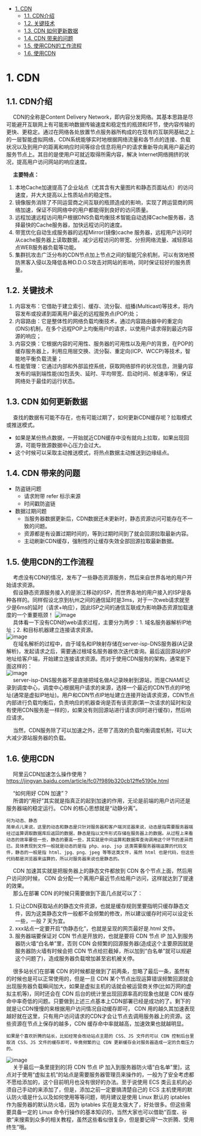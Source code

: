 <!-- TOC -->

- [1. CDN](#1-cdn)
    - [1.1. CDN介绍](#11-cdn介绍)
    - [1.2. 关键技术](#12-关键技术)
    - [1.3. CDN 如何更新数据](#13-cdn-如何更新数据)
    - [1.4. CDN 带来的问题](#14-cdn-带来的问题)
    - [1.5. 使用CDN的工作流程](#15-使用cdn的工作流程)
    - [1.6. 使用CDN](#16-使用cdn)

<!-- /TOC -->

# 1. CDN  
<!-- 
 网友问：帅丙如何给女朋友解释什么是CDN？ 
https://mp.weixin.qq.com/s/f_yMAWw-ymhRldvBcpRH8Q

5分钟了解CDN 加速原理
https://mp.weixin.qq.com/s/Keway7ExLfTNunZTACoxnA


CDN内容分发网络 + Varnish服务器集群

-->

<!-- 
~~
使用 CDN 的好处和注意事项
https://www.imydl.com/work/4073.html
WordPress 站点如何用好 CDN 加速？
https://www.imydl.com/wp/5863.html
-->

## 1.1. CDN介绍  
&emsp; CDN的全称是Content Delivery Network，即内容分发网络。其基本思路是尽可能避开互联网上有可能影响数据传输速度和稳定性的瓶颈和环节，使内容传输的更快、更稳定。通过在网络各处放置节点服务器所构成的在现有的互联网基础之上的一层智能虚拟网络，CDN系统能够实时地根据网络流量和各节点的连接、负载状况以及到用户的距离和响应时间等综合信息将用户的请求重新导向离用户最近的服务节点上。其目的是使用户可就近取得所需内容，解决 Internet网络拥挤的状况，提高用户访问网站的响应速度。  

&emsp; **主要特点：**  
1. 本地Cache加速提高了企业站点（尤其含有大量图片和静态页面站点）的访问速度，并大大提高以上性质站点的稳定性。
2. 镜像服务消除了不同运营商之间互联的瓶颈造成的影响，实现了跨运营商的网络加速，保证不同网络中的用户都能得到良好的访问质量。
3. 远程加速远程访问用户根据DNS负载均衡技术智能自动选择Cache服务器，选择最快的Cache服务器，加快远程访问的速度。  
4. 带宽优化自动生成服务器的远程Mirror(镜像)cache 服务器，远程用户访问时从cache服务器上读取数据，减少远程访问的带宽、分担网络流量、减轻原站点WEB服务器负载等功能。
5. 集群抗攻击广泛分布的CDN节点加上节点之间的智能冗余机制，可以有效地预防黑客入侵以及降低各种D.D.O.S攻击对网站的影响，同时保证较好的服务质量。

## 1.2. 关键技术  
<!-- 
CDN 加速静态资源访问
https://mp.weixin.qq.com/s/VIjHRl5GogichFnf66Wi3g

内容发布 

它借助于建立索引、缓存、流分裂、组播（Multicast）等技术，将内容发布或投递到距离用户最近的远程服务点（POP）处。

内容存储 

对于CDN系统而言，需要考虑两个方面的内容存储问题。一个是内容源的存储，一个是内容在 Cache节点中的存储。


内容路由 

它是整体性的网络负载均衡技术，通过内容路由器中的重定向（DNS）机制，在多个远程POP上均衡用户的请求，以使用户请求得到最近内容源的响应。

内容管理 

它通过内部和外部监控系统，获取网络部件的状况信息，测量内容发布的端到端性能（如包丢失、延时、平均带宽、启动时间、帧速率等），保证网络处于最佳的运行状态。


CDN的关键技术主要有内容存储和分发技术
内存存储

比如说我们有个图片网站应用部署在成都，一开始应用只在成都当地推广本地人使用。后面业务发展出去了，全国各地的人都在访问了，处于新疆乌鲁木齐的用户发现图片加载的速度变得很慢（因为图片这些数据需要从成都通过网线传输到乌鲁木齐太远了，而且中途可能存在网络拥挤等等原因）那么想个办法，我们在乌鲁木齐部署一个缓存服务器，后续乌鲁木齐的用户只要访问过某张图片就将其缓存到乌鲁木齐的服务器上，后续的访问就可以变得更快
分发技术

比如说访问乌鲁木齐缓存服务器没有对应的图片缓存的时候，这个时候可以去访问西北数据中心获取数据，西北数据中心没有再去源数据中心获取，这样可以尽可能的减少对源数据中心的访问减少源数据中心压力的同时，加速用户的访问体验

CDN 可以缓存什么
网页、图片、文件等一些不经常改变的数据，可以缓存到 CDN 中
-->
1. 内容发布：它借助于建立索引、缓存、流分裂、组播(Multicast)等技术，将内容发布或投递到距离用户最近的远程服务点(POP)处；
2. 内容路由：它是整体性的网络负载均衡技术，通过内容路由器中的重定向(DNS)机制，在多个远程POP上均衡用户的请求，以使用户请求得到最近内容源的响应；
3. 内容交换：它根据内容的可用性、服务器的可用性以及用户的背景，在POP的缓存服务器上，利用应用层交换、流分裂、重定向(ICP、WCCP)等技术，智能地平衡负载流量；
4. 性能管理：它通过内部和外部监控系统，获取网络部件的状况信息，测量内容发布的端到端性能(如包丢失、延时、平均带宽、启动时间、帧速率等)，保证网络处于最佳的运行状态。

## 1.3. CDN 如何更新数据
&emsp; 查找的数据有可能不存在，也有可能过期了，如何更新CDN缓存呢？拉取模式或推送模式。  

* 如果是某份热点数据，一开始就近CDN缓存中没有就向上拉取，如果出现回源，可能导致源数据中心压力会过大。
* 这个时候可以采取主动推送模式，将热点数据主动推送到边缘结点。

## 1.4. CDN 带来的问题

* 防盗链问题
    * 请求附带 refer 标示来源
    * 时间戳防盗链
* 数据过期问题
    * 当服务器数据更新后，CDN数据还未更新时，静态资源访问可能存在不一致的问题。
    * 资源都是有设置过期时间的，等到过期时间到了就会回源拉取最新内容。
    * 主动刷新CDN缓存，强制性的让缓存失效全部回源拉取最新数据。


## 1.5. 使用CDN的工作流程  
<!-- 
https://blog.csdn.net/hetoto/article/details/90509328
https://mp.weixin.qq.com/s/VIjHRl5GogichFnf66Wi3g


CDN 基本工作过程
https://blog.csdn.net/u014209205/article/details/89892359
-->
&emsp; 考虑没有CDN的情况，发布了一些静态资源服务，然后来自世界各地的用户开始请求资源。  
&emsp; 假设静态资源服务接入的是浙江移动的ISP，而世界各地的用户接入的ISP是各种各样的。同样假设北京到杭州之间的通信延时是3ms，对于一次web请求就至少是6ms的延时（请求+响应），因此ISP之间的通信互联成为影响静态资源加载速度的一个重要瓶颈！
![image](http://www.wt1814.com/static/view/images/system/loadBalance/cdn/cdn-1.png)  
&emsp; 具体看一下没有CDN的web请求过程，主要分为两步：1. 域名服务器解析IP地址；2. 和目标机器建立连接请求资源。  
![image](http://www.wt1814.com/static/view/images/system/loadBalance/cdn/cdn-2.png)  
&emsp; 在域名解析的过程中，由于域名和IP映射存储在server-isp-DNS服务器(A记录解析)，发起请求之后，需要通过根域名服务器依次迭代查询。最后返回源站的IP地址给客户端，开始建立连接请求资源。而对于使用CDN服务的架构，通常是下面这样的：  
![image](http://www.wt1814.com/static/view/images/system/loadBalance/cdn/cdn-3.png)  
&emsp; server-isp-DNS服务器不是直接把域名做A记录映射到源站，而是CNAME记录到调度中心，调度中心根据用户请求的来源，选择一个最近的CDN节点的IP地址(通常是虚拟IP地址)。用户和CDN节点IP地址建立连接开始请求资源，CDN节点内部进行负载均衡后，负责响应的机器查询是否有该资源(第一次请求的延时和没有使用CDN服务是一样的)，如果没有则回源站进行请求(同时进行缓存)，然后响应请求。  
<!-- 
看完原理和架构之后，再来看你的问题，当然就是看看web请求是否存在跨ISP通信的情况了。 
--> 
&emsp; 当然，CDN服务除了可以加速之外，还带了高效的负载均衡调度机制，可以大大减少源站服务器的负载。  

## 1.6. 使用CDN  
<!--
~~ 
https://www.imydl.com/work/4073.html
-->
&emsp; 阿里云CDN加速怎么操作使用？https://jingyan.baidu.com/article/fc07f989b320cb12ffe5190e.html  

&emsp; “如何用好 CDN 加速”？  
&emsp; 所谓的“用好”其实就是指真正的起到加速的作用，无论是前端的用户访问还是服务器端的稳定运行。 CDN 的核心思想就是“动静分离”。  

    何为动态、静态
    简单点儿来说，这里的动态和静态是只针对服务器和客户端浏览器来说，动态是指需要服务器端经过运算调取数据库后返回的数据，静态是指以文件形式存储在服务器上的数据。从过程上来看动态的效率要低一些，静态的要高一些，其实就是中间运算和数据库查询调用这个环节的差异而已。具体表现到文件一般就是动态的是指 php、asp、jsp 这类需要服务器端运算的代码文件，静态的一般是指 html、jpg、png、jpeg 等等这类文件，虽然 html 也是代码，但这些代码都是浏览器来运算的，所以对服务器来说也是静态的。

&emsp; CDN 加速其实就是把服务器上的静态文件都放到 CDN 各个节点上面，然后用户访问的时候， CDN 会分配一个离用户最近节点给用户访问，这样就达到了提速的效果。  
&emsp; 那么在部署 CDN 的时候只需要做到下面几点就可以了：

1. 只让CDN获取站点的静态文件资源，也就是缓存规则里要指明只缓存静态文件，因为这类静态文件一般都不会频繁的修改，所以建议缓存时间可以设定长一些，一般 7 天为宜。  
2.  xxx站点一定要开启“伪静态化”，也就是呈现的网页最好是.html 文件。  
3. 服务器端要保证对 CDN 节点是开放的，也就是要将 CDN 节点 IP 加入到服务器防火墙“白名单”里，否则 CDN 会频繁的回源服务器(造成这个主要原因就是服务器防火墙有时候会把 CDN 节点给拦截掉，所以加到“白名单”就可以规避这个问题了)，造成服务器负载增加甚至宕机被关停。  

&emsp; 很多站长们在部署 CDN 的时候都是做到了前两条，忽略了最后一条，虽然有的时候也是可以正常使用的，但是一旦 CDN 某个节点出现运算错误频繁回源就会出现服务器负载瞬间加大，如果是虚拟主机的话就会被运营商关停(比如万网的虚拟主机等)，同时还会在 CDN 后台的统计里出现回源率高的现象也就是 CDN 缓存命中率奇低的问题。只要做到上述三点基本上CDN部署已经是成功的了。剩下的就是让CDN慢慢的来根据用户访问情况自动缓存即可， CDN 用的越久其加速表现越好就在这里，只有用户访问请求的CDN才会让节点去调用服务器上的资源。这些资源在节点上保存的越多，CDN 缓存命中率就越高，加速效果也就越明显。  

    如果是个喜欢折腾的站长，比如经常会改动站点主题的 CSS、JS 文件的可以 CDN 控制后台里取消 CSS、JS 文件的缓存即可，毕竟频繁的让 CDN 更新缓存会对服务器造成一定的负载压力的。

![image](http://www.wt1814.com/static/view/images/system/loadBalance/cdn/cdn-4.png)  
&emsp; 关于最后一条里提到的[将 CDN 节点 IP 加入到服务器防火墙“白名单”里]，这点对于使用“虚拟主机”的站点是需要服务器管理员来操作的，一般为了安全考虑都不愿给添加的，这个目前明月也没有很好的办法。至于说使用 ECS 类云主机的必须自己手动的来添加了，但是，添加之前一定要搞清楚自己的 ECS 主机使用的默认防火墙是什么以及如何使用等等问题，明月建议是使用 Linux 默认的 iptables 作为服务器的默认防火墙，因为 iptables 实在是太强大了，好处很多。但这些需要具备一定的 Linux 命令行操作的基本知识的，当然大家也可以借助“百度、谷歌”来搜索到众多的相关教程，虽然这些看似很复杂，但是要记得“一次折腾、受用终生”哦。  
